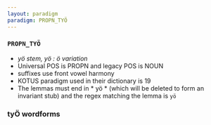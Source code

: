 ```yaml
---
layout: paradigm
paradigm: PROPN_TYÖ
---
```

### ` PROPN_TYÖ `

* _yö stem, yö : ö variation_
* Universal POS is PROPN and legacy POS is NOUN
* suffixes use front vowel harmony
* KOTUS paradigm used in their dictionary is 19
* The lemmas must end in * yö * (which will be deleted to form an invariant stub) and the regex matching the lemma is ` yö `

### tyÖ wordforms


